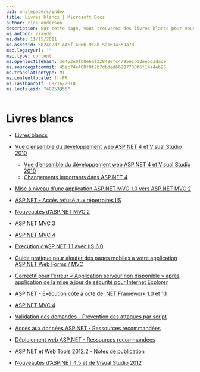 ```yaml
---
uid: whitepapers/index
title: Livres blancs | Microsoft Docs
author: rick-anderson
description: Sur cette page, vous trouverez des livres blancs pour vous aider à installer et configurer ASP.NET et pour vous aider à écrire des applications ASP.NET sécurisées, rapides et flexibles.
ms.author: riande
ms.date: 11/15/2011
ms.assetid: 3824e2d7-446f-406b-9c8b-5a1634359a78
msc.legacyurl: ''
msc.type: content
ms.openlocfilehash: 3e463e0fb8e6af228480fc4795e1bd0ee5badac9
ms.sourcegitcommit: 45ac74e400f9f2b7dbded66297730f6f14a4eb25
ms.translationtype: MT
ms.contentlocale: fr-FR
ms.lasthandoff: 08/16/2018
ms.locfileid: "48253355"
---
```

<a name="whitepapers"></a>Livres blancs
====================
- [Livres blancs](overview.md)
- [Vue d’ensemble du développement web ASP.NET 4 et Visual Studio 2010](aspnet4/index.md)

    - [Vue d’ensemble du développement web ASP.NET 4 et Visual Studio 2010](aspnet4/overview.md)
    - [Changements importants dans ASP.NET 4](aspnet4/breaking-changes.md)
- [Mise à niveau d’une application ASP.NET MVC 1.0 vers ASP.NET MVC 2](aspnet-mvc2-upgrade-notes.md)
- [ASP.NET - Accès refusé aux répertoires IIS](denied-access-to-iis-directories.md)
- [Nouveautés d’ASP.NET MVC 2](what-is-new-in-aspnet-mvc.md)
- [ASP.NET MVC 3](mvc3-release-notes.md)
- [ASP.NET MVC 4](mvc4-beta-release-notes.md)
- [Exécution d’ASP.NET 1.1 avec IIS 6.0](aspnet-and-iis6.md)
- [Guide pratique pour ajouter des pages mobiles à votre application ASP.NET Web Forms / MVC](add-mobile-pages-to-your-aspnet-web-forms-mvc-application.md)
- [Correctif pour l’erreur « Application serveur non disponible » après application de la mise à jour de sécurité pour Internet Explorer](ms03-32-issue.md)
- [ASP.NET - Exécution côte à côte de .NET Framework 1.0 et 1.1](side-by-side-with-10.md)
- [ASP.NET MVC 4](mvc4-release-notes.md)
- [Validation des demandes - Prévention des attaques par script](request-validation.md)
- [Accès aux données ASP.NET - Ressources recommandées](aspnet-data-access-content-map.md)
- [Déploiement web ASP.NET - Ressources recommandées](aspnet-web-deployment-content-map.md)
- [ASP.NET et Web Tools 2012.2 - Notes de publication](aspnet-and-web-tools-20122-release-notes.md)
- [Nouveautés d’ASP.NET 4.5 et de Visual Studio 2012](whats-new-in-aspnet-45-and-visual-studio-2012.md)
